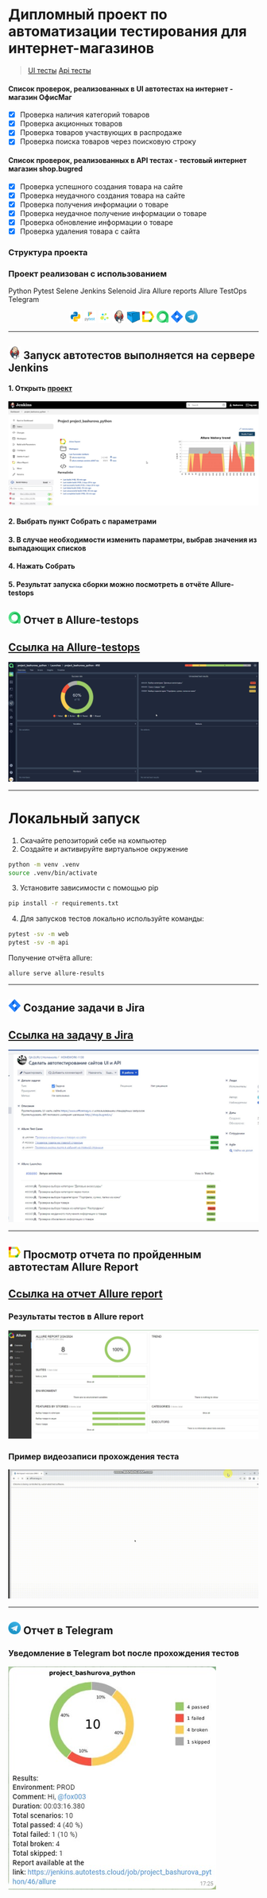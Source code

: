 # Дипломный проект по автоматизации тестирования для интернет-магазинов
> <a target="_blank" href="https://www.officemag.ru/">UI тесты</a>
> <a target="_blank" href="http://shop.bugred.ru/">Api тесты</a>

#### Список проверок, реализованных в UI автотестах на интернет - магазин ОфисМаг
- [x] Проверка наличия категорий товаров
- [x] Проверка акционных товаров
- [x] Проверка товаров участвующих в распродаже
- [x] Проверка поиска товаров через поисковую строку

#### Список проверок, реализованных в API тестах - тестовый интернет магазин shop.bugred
- [x] Проверка успешного создания товара на сайте
- [x] Проверка неудачного создания товара на сайте
- [x] Проверка получения информации о товаре
- [x] Проверка неудачное получение информации о товаре
- [x] Проверка обновление информации о товаре
- [x] Проверка удаления товара с сайта

### Структура проекта

### Проект реализован с использованием
Python Pytest Selene Jenkins Selenoid Jira Allure reports Allure TestOps Telegram 

<p  align="center">
  <code><img width="5%" title="Python" src="design_resources/logo/python.png"></code>
  <code><img width="5%" title="Pytest" src="design_resources/logo/pytest.png"></code>
  <code><img width="5%" title="Selene" src="design_resources/logo/selene.png"></code>
  <code><img width="5%" title="Jenkins" src="design_resources/logo/jenkins.png"></code>
  <code><img width="5%" title="Selenoid" src="design_resources/logo/selenoid.png"></code>
  <code><img width="5%" title="Allure Report" src="design_resources/logo/allure_report.png"></code>
  <code><img width="5%" title="Allure TestOps" src="design_resources/logo/allure_testops.png"></code>
  <code><img width="5%" title="Jira" src="design_resources/logo/jira.png"></code>
  <code><img width="5%" title="Telegram" src="design_resources/logo/tg.png"></code>
</p>

<!-- Jenkins -->
----
## <img width="5%" title="Jenkins" src="design_resources/logo/jenkins.png"> Запуск автотестов выполняется на сервере  Jenkins
#### 1. Открыть <a target="_blank" href="https://jenkins.autotests.cloud/job/project_bashurova_python">проект</a>

![This is an image](/design_resources/screens/Jenkins.jpg)

#### 2. Выбрать пункт **Собрать с параметрами**
#### 3. В случае необходимости изменить параметры, выбрав значения из выпадающих списков
#### 4. Нажать **Собрать**
#### 5. Результат запуска сборки можно посмотреть в отчёте Allure-testops

## <img width="5%" title="Отчет Allure" src="design_resources/logo/allure_testops.png"> Отчет в Allure-testops
## [Ссылка на Allure-testops](https://allure.autotests.cloud/project/4080/dashboards)
![This is an image](/design_resources/screens/allure_testops.jpg)

----
# Локальный запуск

1. Скачайте репозиторий себе на компьютер
2. Создайте и активируйте виртуальное окружение
  ```bash
  python -m venv .venv
  source .venv/bin/activate
  ```
3. Установите зависимости с помощью pip
  ```bash
  pip install -r requirements.txt
  ```
4. Для запусков тестов локально используйте команды:
  ```bash
  pytest -sv -m web
  pytest -sv -m api
  ```
Получение отчёта allure:
```bash
allure serve allure-results
```

<!-- Jira -->
----
## <img width="5%" title="Задача в Jire" src="design_resources/logo/jira.png"> Создание задачи в Jira
## [Ссылка на задачу в Jira](https://jira.autotests.cloud/browse/HOMEWORK-1138)
![This is an image](/design_resources/screens/Jira_task.jpg) 

<!-- Allure report -->
----
## <img width="5%" title="Allure Report" src="design_resources/logo/allure_report.png"> Просмотр отчета по пройденным автотестам Allure Report
## [Ссылка на отчет Allure report](https://jenkins.autotests.cloud/job/project_bashurova_python/48/allure/)
### Результаты тестов в Allure report
![This is an image](/design_resources/screens/Allure_results.jpg)  

### Пример видеозаписи прохождения теста
![This is an image](/design_resources/screens/видео.gif)

<!-- Telegram -->
----
## <img width="5%" title="Telegram" src="design_resources/logo/tg.png"> Отчет в Telegram

### Уведомление в Telegram bot после прохождения тестов

![This is an image](design_resources/screens/Телеграм.jpg)